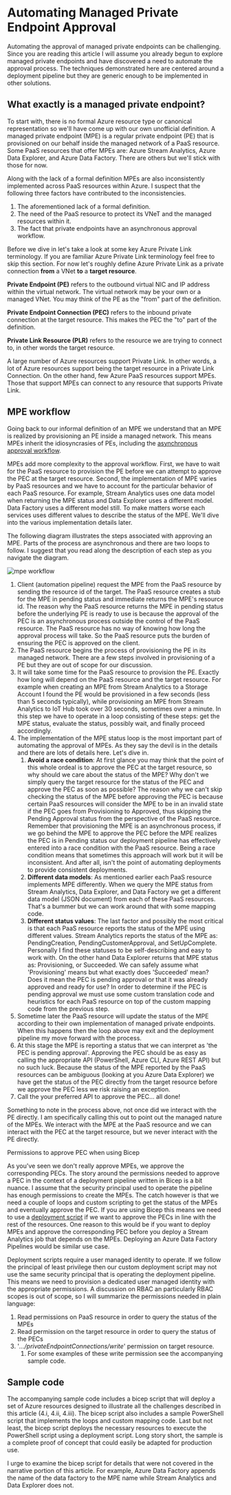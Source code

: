 # Automating Managed Private Endpoint Approval
Automating the approval of managed private endpoints can be challenging. Since you are reading this article I will assume you already begun to explore managed private endpoints and have discovered a need to automate the approval process. The techniques demonstrated here are centered around a deployment pipeline but they are generic enough to be implemented in other solutions.

## What exactly is a managed private endpoint?

To start with, there is no formal Azure resource type or canonical representation so we'll have come up with our own unofficial definition. A managed private endpoint (MPE) is a regular private endpoint (PE) that is provisioned on our behalf inside the managed network of a PaaS resource. Some PaaS resources that offer MPEs are: Azure Stream Analytics, Azure Data Explorer, and Azure Data Factory. There are others but we'll stick with those for now.

Along with the lack of a formal definition MPEs are also inconsistently implemented across PaaS resources within Azure. I suspect that the following three factors have contributed to the inconsistencies.
1. The aforementioned lack of a formal definition.
2. The need of the PaaS resource to protect its VNeT and the managed resources within it.
3. The fact that private endpoints have an asynchronous approval workflow.

Before we dive in let's take a look at some key Azure Private Link terminology. If you are familiar Azure Private Link terminology feel free to skip this section.
For now let's roughly define Azure Private Link as a private connection **from** a VNet **to** a **target resource**.

**Private Endpoint (PE)** refers to the outbound virtual NIC and IP address within the virtual network. The virtual network may be your own or a managed VNet. You may think of the PE as the "from" part of the definition.
    
**Private Endpoint Connection (PEC)** refers to the inbound private connection at the target resource. This makes the PEC the "to" part of the definition.
    
**Private Link Resource (PLR)** refers to the resource we are trying to connect to, in other words the target resource.

A large number of Azure resources support Private Link. In other words, a lot of Azure resources support being the target resource in a Private Link Connection. On the other hand, few Azure PaaS resources support MPEs. Those that support MPEs can connect to any resource that supports Private Link. 

## MPE workflow

Going back to our informal definition of an MPE we understand that an MPE is realized by provisioning an PE inside a managed network. This means MPEs inherit the idiosyncrasies of PEs, including the [asynchronous approval workflow](https://learn.microsoft.com/en-us/azure/private-link/private-endpoint-overview#access-to-a-private-link-resource-using-approval-workflow). 

MPEs add more complexity to the approval workflow. First, we have to wait for the PaaS resource to provision the PE before we can attempt to approve the PEC at the target resource. Second, the implementation of MPE varies by PaaS resources and we have to account for the particular behavior of each PaaS resource. For example, Stream Analytics uses one data model when returning the MPE status and Data Explorer uses a different model. Data Factory uses a different model still. To make matters worse each services uses different values to describe the status of the MPE. We'll dive into the various implementation details later.

The following diagram illustrates the steps associated with approving an MPE. Parts of the process are asynchronous and there are two loops to follow. I suggest that you read along the description of each step as you navigate the diagram.

![mpe workflow](/media/mpe-workflow.svg)

1. Client (automation pipeline) request the MPE from the PaaS resource by sending the resource id of the target. The PaaS resource creates a stub for the MPE in pending status and immediate returns the MPE's resource id. The reason why the PaaS resource returns the MPE in pending status before the underlying PE is ready to use is because the approval of the PEC is an asynchronous process outside the control of the PaaS resource. The PaaS resource has no way of knowing how long the approval process will take. So the PaaS resource puts the burden of ensuring the PEC is approved on the client.
2. The PaaS resource begins the process of provisioning the PE in its managed network. There are a few steps involved in provisioning of a PE but they are out of scope for our discussion.
3. It will take some time for the PaaS resource to provision the PE. Exactly how long will depend on the PaaS resource and the target resource. For example when creating an MPE from Stream Analytics to a Storage Account I found the PE would be provisioned in a few seconds (less than 5 seconds typically), while provisioning an MPE from Stream Analytics to IoT Hub took over 30 seconds, sometimes over a minute. In this step we have to operate in a loop consisting of these steps: get the MPE status, evaluate the status, possibly wait, and finally proceed accordingly.
4. The implementation of the MPE status loop is the most important part of automating the approval of MPEs. As they say the devil is in the details and there are lots of details here. Let's dive in.
    1. **Avoid a race condition**: At first glance you may think that the point of this whole ordeal is to approve the PEC at the target resource, so why should we care about the status of the MPE? Why don't we simply query the target resource for the status of the PEC and approve the PEC as soon as possible? The reason why we can't skip checking the status of the MPE before approving the PEC is because certain PaaS resources will consider the MPE to be in an invalid state if the PEC goes from Provisioning to Approved, thus skipping the Pending Approval status from the perspective of the PaaS resource. Remember that provisioning the MPE is an asynchronous process, if we go behind the MPE to approve the PEC before the MPE realizes the PEC is in Pending status our deployment pipeline has effectively entered into a race condition with the PaaS resource. Being a race condition means that sometimes this approach will work but it will be inconsistent. And after all, isn't the point of automating deployments to provide consistent deployments.
   2. **Different data models**: As mentioned earlier each PaaS resource implements MPE differently. When we query the MPE status from Stream Analytics, Data Explorer, and Data Factory we get a different data model (JSON document) from each of these PaaS resources. That's a bummer but we can work around that with some mapping code.
   1. **Different status values**: The last factor and possibly the most critical is that each PaaS resource reports the status of the MPE using different values. Stream Analytics reports the status of the MPE as: PendingCreation, PendingCustomerApproval, and SetUpComplete. Personally I find these statuses to be self-describing and easy to work with. On the other hand Data Explorer returns that MPE status as: Provisioning, or Succeeded. We can safely assume what 'Provisioning' means but what exactly does 'Succeeded' mean? Does it mean the PEC is pending approval or that it was already approved and ready for use? In order to determine if the PEC is pending approval we must use some custom translation code and heuristics for each PaaS resource on top of the custom mapping code from the previous step.
5. Sometime later the PaaS resource will update the status of the MPE according to their own implementation of managed private endpoints. When this happens then the loop above may exit and the deployment pipeline my move forward with the process.
6. At this stage the MPE is reporting a status that we can interpret as 'the PEC is pending approval'. Approving the PEC should be as easy as calling the appropriate API (PowerShell, Azure CLI, Azure REST API) but no such luck. Because the status of the MPE reported by the PaaS resources can be ambiguous (looking at you Azure Data Explorer) we have get the status of the PEC directly from the target resource before we approve the PEC less we risk raising an exception.
7. Call the your preferred API to approve the PEC… all done!

Something to note in the process above, not once did we interact with the PE directly. I am specifically calling this out to point out the managed nature of the MPEs. We interact with the MPE at the PaaS resource and we can interact with the PEC at the target resource, but we never interact with the PE directly.

Permissions to approve PEC when using Bicep

As you've seen we don't really approve MPEs, we approve the corresponding PECs. The story around the permissions needed to approve a PEC in the context of a deployment pipeline written in Bicep is a bit nuance. I assume that the security principal used to operate the pipeline has enough permissions to create the MPEs. The catch however is that we need a couple of loops and custom scripting to get the status of the MPEs and eventually approve the PEC. If you are using Bicep this means we need to use a [deployment script](https://learn.microsoft.com/en-us/azure/azure-resource-manager/templates/deployment-script-template) if we want to approve the PECs in line with the rest of the resources. One reason to this would be if you want to deploy MPEs and approve the corresponding PEC before you deploy a Stream Analytics job that depends on the MPEs. Deploying an Azure Data Factory Pipelines would be similar use case.

Deployment scripts require a user managed identity to operate. If we follow the principal of least privilege then our custom deployment script may not use the same security principal that is operating the deployment pipeline. This means we need to provision a dedicated user managed identity with the appropriate permissions. A discussion on RBAC an particularly RBAC scopes is out of scope, so I will summarize the permissions needed in plain language:
1. Read permissions on PaaS resource in order to query the status of the MPEs
2. Read permission on the target resource in order to query the status of the PECs
3. '*…/privateEndpointConnections/write*' permission on target resource.
    1. For some examples of these write permission see the accompanying sample code.

## Sample code

The accompanying sample code includes a bicep script that will deploy a set of Azure resources designed to illustrate all the challenges described in this article (4.i, 4.ii, 4.iii). The bicep script also includes a sample PowerShell script that implements the loops and custom mapping code. Last but not least, the bicep script deploys the necessary resources to execute the PowerShell script using a deployment script. Long story short, the sample is a complete proof of concept that could easily be adapted for production use.

I urge to examine the bicep script for details that were not covered in the narrative portion of this article. For example, Azure Data Factory appends the name of the data factory to the MPE name while Stream Analytics and Data Explorer does not.
